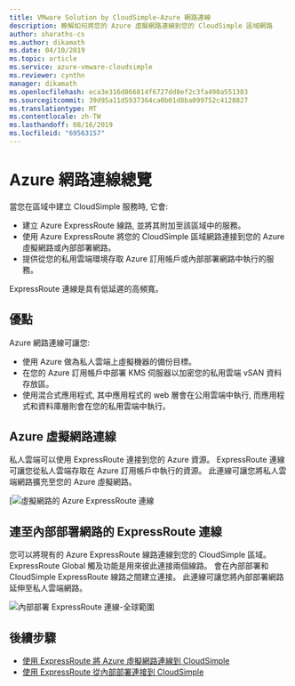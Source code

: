 ```yaml
---
title: VMware Solution by CloudSimple-Azure 網路連線
description: 瞭解如何將您的 Azure 虛擬網路連線到您的 CloudSimple 區域網路
author: sharaths-cs
ms.author: dikamath
ms.date: 04/10/2019
ms.topic: article
ms.service: azure-vmware-cloudsimple
ms.reviewer: cynthn
manager: dikamath
ms.openlocfilehash: eca3e316d866814f6727dd8ef2c3fa490a551383
ms.sourcegitcommit: 39d95a11d5937364ca0b01d8ba099752c4128827
ms.translationtype: MT
ms.contentlocale: zh-TW
ms.lasthandoff: 08/16/2019
ms.locfileid: "69563157"
---
```

# <a name="azure-network-connections-overview"></a>Azure 網路連線總覽

當您在區域中建立 CloudSimple 服務時, 它會:

* 建立 Azure ExpressRoute 線路, 並將其附加至該區域中的服務。
* 使用 Azure ExpressRoute 將您的 CloudSimple 區域網路連接到您的 Azure 虛擬網路或內部部署網路。
* 提供從您的私用雲端環境存取 Azure 訂用帳戶或內部部署網路中執行的服務。

ExpressRoute 連線是具有低延遲的高頻寬。

## <a name="benefits"></a>優點

Azure 網路連線可讓您:

* 使用 Azure 做為私人雲端上虛擬機器的備份目標。
* 在您的 Azure 訂用帳戶中部署 KMS 伺服器以加密您的私用雲端 vSAN 資料存放區。
* 使用混合式應用程式, 其中應用程式的 web 層會在公用雲端中執行, 而應用程式和資料庫層則會在您的私用雲端中執行。

## <a name="azure-virtual-network-connection"></a>Azure 虛擬網路連線

私人雲端可以使用 ExpressRoute 連接到您的 Azure 資源。  ExpressRoute 連線可讓您從私人雲端存取在 Azure 訂用帳戶中執行的資源。  此連線可讓您將私人雲端網路擴充至您的 Azure 虛擬網路。

[![虛擬網路的 Azure ExpressRoute 連線](media/cloudsimple-azure-network-connection.png)

## <a name="expressroute-connection-to-on-premises-network"></a>連至內部部署網路的 ExpressRoute 連線

您可以將現有的 Azure ExpressRoute 線路連線到您的 CloudSimple 區域。 ExpressRoute Global 觸及功能是用來彼此連接兩個線路。  會在內部部署和 CloudSimple ExpressRoute 線路之間建立連接。  此連線可讓您將內部部署網路延伸至私人雲端網路。

![內部部署 ExpressRoute 連線-全球範圍](media/cloudsimple-global-reach-connection.png)

## <a name="next-steps"></a>後續步驟

* [使用 ExpressRoute 將 Azure 虛擬網路連線到 CloudSimple](virtual-network-connection.md)
* [使用 ExpressRoute 從內部部署連接到 CloudSimple](on-premises-connection.md)
